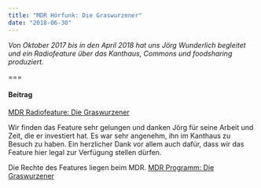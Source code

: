```yaml
---
title: "MDR Hörfunk: Die Graswurzener"
date: "2018-06-30"
---
```


*Von Oktober 2017 bis in den April 2018 hat uns Jörg Wunderlich begleitet und ein Radiofeature über das Kanthaus, Commons und foodsharing produziert.*

===

#### Beitrag
[MDR Radiofeature: Die Graswurzener](https://cloud.kanthaus.online/s/dzKj656D4RLiD5o)

Wir finden das Feature sehr gelungen und danken Jörg für seine Arbeit und Zeit, die er investiert hat.
Es war sehr angenehm, ihn im Kanthaus zu Besuch zu haben.
Ein herzlicher Dank vor allem auch dafür, dass wir das Feature hier legal zur Verfügung stellen dürfen.

Die Rechte des Features liegen beim MDR.
[MDR Programm: Die Graswurzener](https://www.mdr.de/kultur/radio/ipg/sendung796988.html)
